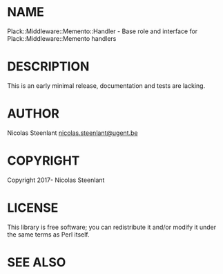 # NAME

Plack::Middleware::Memento::Handler - Base role and interface for Plack::Middleware::Memento handlers

# DESCRIPTION

This is an early minimal release, documentation and tests are lacking.

# AUTHOR

Nicolas Steenlant <nicolas.steenlant@ugent.be>

# COPYRIGHT

Copyright 2017- Nicolas Steenlant

# LICENSE

This library is free software; you can redistribute it and/or modify
it under the same terms as Perl itself.

# SEE ALSO
